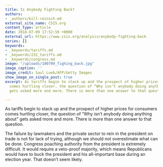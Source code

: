 ```yaml
---
title: Is Anybody Fighting Back?
authors:
- _authors/bill-reinsch.md
external_site_name: CSIS.org
content_type: article
date: 2018-07-09 17:52:59 +0000
external_url: https://www.csis.org/analysis/anybody-fighting-back
series: []
keywords:
- _keywords/tariffs.md
- _keywords/232_tariffs.md
- _keywords/congress.md
image: "/uploads/180709_fighing_back.jpg"
image_caption: ''
image_credit: Saul Loeb/AFP/Getty Images
show_image_on_single_post: true
excerpt: As tariffs begin to stack up and the prospect of higher prices for consumers
  comes hurtling closer, the question of “Why isn’t anybody doing anything about”
  gets asked more and more. There is more than one answer to that question.

---
```

As tariffs begin to stack up and the prospect of higher prices for consumers comes hurtling closer, the question of “Why isn’t anybody doing anything about” gets asked more and more. There is more than one answer to that question. 

The failure by lawmakers and the private sector to rein in the president on trade is not for lack of trying, although we should not overestimate what can be done. Congress poaching authority from the president is extremely difficult. It would require a veto-proof majority, which means Republicans would have to buck the president and his all-important base during an election year. That doesn’t seem likely.